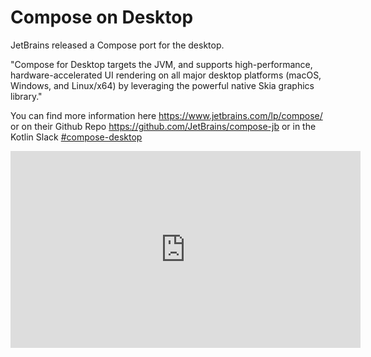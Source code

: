 # Compose on Desktop
JetBrains released a Compose port for the desktop.

"Compose for Desktop targets the JVM, and supports high-performance, hardware-accelerated UI rendering on all major desktop platforms (macOS, Windows, and Linux/x64) by leveraging the powerful native Skia graphics library."

You can find more information here https://www.jetbrains.com/lp/compose/ or on their Github Repo https://github.com/JetBrains/compose-jb or in the Kotlin Slack  [#compose-desktop](https://kotlinlang.slack.com/archives/C01D6HTPATV)

<iframe width="560" height="315" src="https://www.youtube-nocookie.com/embed/q8G6nzGhSEE" title="YouTube video player" frameborder="0" allow="accelerometer; autoplay; clipboard-write; encrypted-media; gyroscope; picture-in-picture" allowfullscreen></iframe>